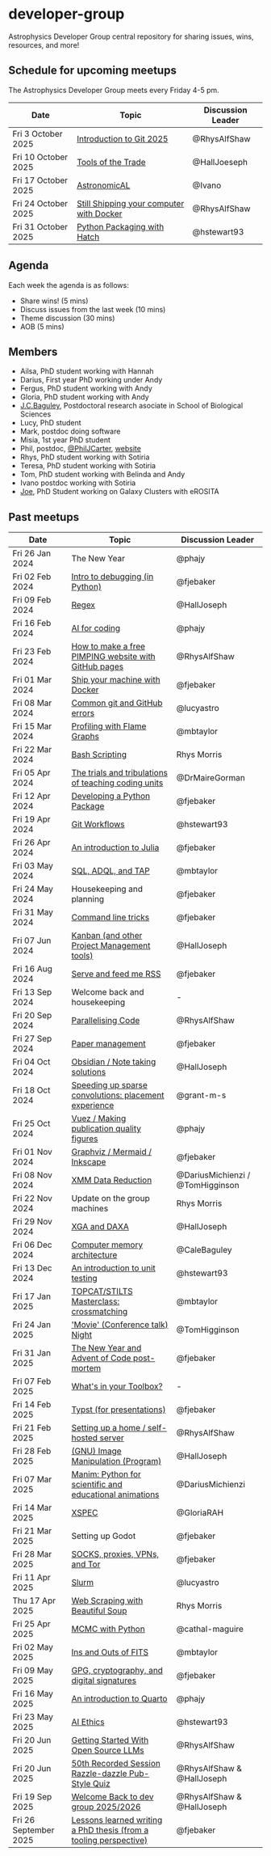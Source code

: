 # developer-group

Astrophysics Developer Group central repository for sharing issues, wins, resources, and more!

## Schedule for upcoming meetups

The Astrophysics Developer Group meets every Friday 4-5 pm.

| Date                | Topic                                                                                                         | Discussion Leader |
| ------------------- | ------------------------------------------------------------------------------------------------------------- | ----------------- |
| Fri 3 October 2025  | [Introduction to Git 2025](https://github.com/astro-group-bristol/developer-group/issues/112)                 | @RhysAlfShaw      |
| Fri 10 October 2025 | [Tools of the Trade](https://github.com/astro-group-bristol/developer-group/issues/113)                       | @HallJoeseph      |
| Fri 17 October 2025 | [AstronomicAL](https://github.com/astro-group-bristol/developer-group/issues/116)                             | @Ivano            |
| Fri 24 October 2025 | [Still Shipping your computer with Docker](https://github.com/astro-group-bristol/developer-group/issues/117) | @RhysAlfShaw      |
| Fri 31 October 2025 | [Python Packaging with Hatch](https://github.com/astro-group-bristol/developer-group/issues/114)              | @hstewart93       |

## Agenda

Each week the agenda is as follows:

- Share wins! (5 mins)
- Discuss issues from the last week (10 mins)
- Theme discussion (30 mins)
- AOB (5 mins)

## Members

- Ailsa, PhD student working with Hannah
- Darius, First year PhD working under Andy
- Fergus, PhD student working with Andy
- Gloria, PhD student working with Andy
- [J.C.Baguley](https://research-information.bris.ac.uk/en/persons/cale-baguley-2), Postdoctoral research asociate in School of Biological Sciences
- Lucy, PhD student
- Mark, postdoc doing software
- Misia, 1st year PhD student
- Phil, postdoc, [@PhilJCarter](https://github.com/PhilJCarter), [website](https://philipjcarter.com)
- Rhys, PhD student working with Sotiria
- Teresa, PhD student working with Sotiria
- Tom, PhD student working with Belinda and Andy
- Ivano postdoc working with Sotiria
- [Joe](https://github.com/HallJoseph), PhD Student working on Galaxy Clusters with eROSITA

## Past meetups

| Date                  | Topic                                                                                                                                  | Discussion Leader                |
| --------------------- | -------------------------------------------------------------------------------------------------------------------------------------- | -------------------------------- |
| Fri 26 Jan 2024       | The New Year                                                                                                                           | @phajy                           |
| Fri 02 Feb 2024       | [Intro to debugging (in Python)](https://github.com/astro-group-bristol/developer-group/issues/13)                                     | @fjebaker                        |
| Fri 09 Feb 2024       | [Regex](https://github.com/astro-group-bristol/developer-group/issues/14)                                                              | @HallJoseph                      |
| Fri 16 Feb 2024       | [AI for coding](https://github.com/astro-group-bristol/developer-group/issues/16)                                                      | @phajy                           |
| Fri 23 Feb 2024       | [How to make a free PIMPING website with GitHub pages](https://github.com/astro-group-bristol/developer-group/issues/12)               | @RhysAlfShaw                     |
| Fri 01 Mar 2024       | [Ship your machine with Docker](https://github.com/astro-group-bristol/developer-group/issues/18)                                      | @fjebaker                        |
| Fri 08 Mar 2024       | [Common git and GitHub errors](https://github.com/astro-group-bristol/developer-group/issues/20)                                       | @lucyastro                       |
| Fri 15 Mar 2024       | [Profiling with Flame Graphs](https://github.com/astro-group-bristol/developer-group/issues/19)                                        | @mbtaylor                        |
| Fri 22 Mar 2024       | [Bash Scripting](https://github.com/astro-group-bristol/developer-group/issues/23)                                                     | Rhys Morris                      |
| Fri 05 Apr 2024       | [The trials and tribulations of teaching coding units](https://github.com/astro-group-bristol/developer-group/issues/22)               | @DrMaireGorman                   |
| Fri 12 Apr 2024       | [Developing a Python Package](https://github.com/astro-group-bristol/developer-group/issues/24)                                        | @fjebaker                        |
| Fri 19 Apr 2024       | [Git Workflows](https://github.com/astro-group-bristol/developer-group/issues/6)                                                       | @hstewart93                      |
| Fri 26 Apr 2024       | [An introduction to Julia](https://github.com/astro-group-bristol/developer-group/issues/26)                                           | @fjebaker                        |
| Fri 03 May 2024       | [SQL, ADQL, and TAP](https://github.com/astro-group-bristol/developer-group/issues/28)                                                 | @mbtaylor                        |
| Fri 24 May 2024       | Housekeeping and planning                                                                                                              | @fjebaker                        |
| Fri 31 May 2024       | [Command line tricks](https://github.com/astro-group-bristol/developer-group/issues/43)                                                | @fjebaker                        |
| Fri 07 Jun 2024       | [Kanban (and other Project Management tools)](https://github.com/astro-group-bristol/developer-group/issues/30)                        | @HallJoseph                      |
| Fri 16 Aug 2024       | [Serve and feed me RSS](https://github.com/astro-group-bristol/developer-group/issues/15)                                              | @fjebaker                        |
| Fri 13 Sep 2024       | Welcome back and housekeeping                                                                                                          | -                                |
| Fri 20 Sep 2024       | [Parallelising Code](https://github.com/astro-group-bristol/developer-group/issues/17)                                                 | @RhysAlfShaw                     |
| Fri 27 Sep 2024       | [Paper management](https://github.com/astro-group-bristol/developer-group/issues/62)                                                   | @fjebaker                        |
| Fri 04 Oct 2024       | [Obsidian / Note taking solutions](https://github.com/astro-group-bristol/developer-group/issues/44)                                   | @HallJoseph                      |
| Fri 18 Oct 2024       | [Speeding up sparse convolutions: placement experience](https://github.com/astro-group-bristol/developer-group/issues/65)              | @grant-m-s                       |
| Fri 25 Oct 2024       | [Vuez / Making publication quality figures](https://github.com/astro-group-bristol/developer-group/issues/45)                          | @phajy                           |
| Fri 01 Nov 2024       | [Graphviz / Mermaid / Inkscape](https://github.com/astro-group-bristol/developer-group/issues/68)                                      | @fjebaker                        |
| Fri 08 Nov 2024       | [XMM Data Reduction](https://github.com/astro-group-bristol/developer-group/issues/69)                                                 | @DariusMichienzi / @TomHigginson |
| Fri 22 Nov 2024       | Update on the group machines                                                                                                           | Rhys Morris                      |
| Fri 29 Nov 2024       | [XGA and DAXA](https://github.com/astro-group-bristol/developer-group/issues/70)                                                       | @HallJoseph                      |
| Fri 06 Dec 2024       | [Computer memory architecture](https://github.com/astro-group-bristol/developer-group/issues/75)                                       | @CaleBaguley                     |
| Fri 13 Dec 2024       | [An introduction to unit testing](https://github.com/astro-group-bristol/developer-group/issues/34)                                    | @hstewart93                      |
| Fri 17 Jan 2025       | [TOPCAT/STILTS Masterclass: crossmatching](https://github.com/astro-group-bristol/developer-group/issues/61)                           | @mbtaylor                        |
| Fri 24 Jan 2025       | ['Movie' (Conference talk) Night](https://github.com/astro-group-bristol/developer-group/issues/36)                                    | @TomHigginson                    |
| Fri 31 Jan 2025       | [The New Year and Advent of Code post-mortem](https://github.com/astro-group-bristol/developer-group/issues/82)                        | @fjebaker                        |
| Fri 07 Feb 2025       | [What's in your Toolbox?](https://github.com/astro-group-bristol/developer-group/issues/85)                                            | -                                |
| Fri 14 Feb 2025       | [Typst (for presentations)](https://github.com/astro-group-bristol/developer-group/issues/88)                                          | @fjebaker                        |
| Fri 21 Feb 2025       | [Setting up a home / self-hosted server](https://github.com/astro-group-bristol/developer-group/issues/72)                             | @RhysAlfShaw                     |
| Fri 28 Feb 2025       | [(GNU) Image Manipulation (Program)](https://github.com/astro-group-bristol/developer-group/issues/95)                                 | @HallJoseph                      |
| Fri 07 Mar 2025       | [Manim: Python for scientific and educational animations](https://github.com/astro-group-bristol/developer-group/issues/74)            | @DariusMichienzi                 |
| Fri 14 Mar 2025       | [XSPEC](https://github.com/astro-group-bristol/developer-group/issues/96)                                                              | @GloriaRAH                       |
| Fri 21 Mar 2025       | Setting up Godot                                                                                                                       | @fjebaker                        |
| Fri 28 Mar 2025       | [SOCKS, proxies, VPNs, and Tor](https://github.com/astro-group-bristol/developer-group/issues/99)                                      | @fjebaker                        |
| Fri 11 Apr 2025       | [Slurm](https://github.com/astro-group-bristol/developer-group/issues/98)                                                              | @lucyastro                       |
| Thu 17 Apr 2025       | [Web Scraping with Beautiful Soup](https://github.com/astro-group-bristol/developer-group/issues/102)                                  | Rhys Morris                      |
| Fri 25 Apr 2025       | [MCMC with Python](https://github.com/astro-group-bristol/developer-group/issues/104)                                                  | @cathal-maguire                  |
| Fri 02 May 2025       | [Ins and Outs of FITS](https://github.com/astro-group-bristol/developer-group/issues/105)                                              | @mbtaylor                        |
| Fri 09 May 2025       | [GPG, cryptography, and digital signatures](https://github.com/astro-group-bristol/developer-group/issues/97)                          | @fjebaker                        |
| Fri 16 May 2025       | [An introduction to Quarto](https://github.com/astro-group-bristol/developer-group/issues/40)                                          | @phajy                           |
| Fri 23 May 2025       | [AI Ethics](https://github.com/astro-group-bristol/developer-group/issues/38)                                                          | @hstewart93                      |
| Fri 20 Jun 2025       | [Getting Started With Open Source LLMs](https://github.com/astro-group-bristol/developer-group/issues/106)                             | @RhysAlfShaw                     |
| Fri 20 Jun 2025       | [50th Recorded Session Razzle-dazzle Pub-Style Quiz](https://github.com/RhysAlfShaw/dev-50th-quiz)                                     | @RhysAlfShaw & @HallJoseph       |
| Fri 19 Sep 2025       | [Welcome Back to dev group 2025/2026](https://github.com/astro-group-bristol/dev-group-2025-welcome)                                   | @RhysAlfShaw & @HallJoseph       |
| Fri 26 September 2025 | [Lessons learned writing a PhD thesis (from a tooling perspective)](https://github.com/astro-group-bristol/developer-group/issues/110) | @fjebaker                        |
